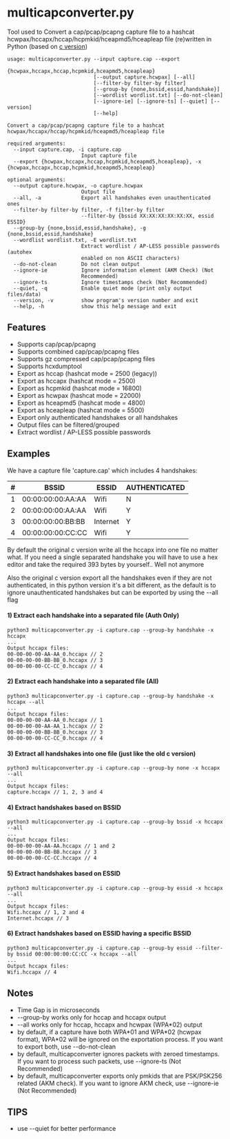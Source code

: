 # multicapconverter.py
Tool used to Convert a cap/pcap/pcapng capture file to a hashcat hcwpax/hccapx/hccap/hcpmkid/hceapmd5/hceapleap file (re)written in Python (based on [c version]( https://github.com/hashcat/hashcat-utils/blob/master/src/cap2hccapx.c))
```
usage: multicapconverter.py --input capture.cap --export
                            {hcwpax,hccapx,hccap,hcpmkid,hceapmd5,hceapleap}
                            [--output capture.hcwpax] [--all]
                            [--filter-by filter-by filter]
                            [--group-by {none,bssid,essid,handshake}]
                            [--wordlist wordlist.txt] [--do-not-clean]
                            [--ignore-ie] [--ignore-ts] [--quiet] [--version]
                            [--help]

Convert a cap/pcap/pcapng capture file to a hashcat
hcwpax/hccapx/hccap/hcpmkid/hceapmd5/hceapleap file

required arguments:
  --input capture.cap, -i capture.cap
                        Input capture file
  --export {hcwpax,hccapx,hccap,hcpmkid,hceapmd5,hceapleap}, -x {hcwpax,hccapx,hccap,hcpmkid,hceapmd5,hceapleap}

optional arguments:
  --output capture.hcwpax, -o capture.hcwpax
                        Output file
  --all, -a             Export all handshakes even unauthenticated ones
  --filter-by filter-by filter, -f filter-by filter
                        --filter-by {bssid XX:XX:XX:XX:XX:XX, essid ESSID}
  --group-by {none,bssid,essid,handshake}, -g {none,bssid,essid,handshake}
  --wordlist wordlist.txt, -E wordlist.txt
                        Extract wordlist / AP-LESS possible passwords (autohex
                        enabled on non ASCII characters)
  --do-not-clean        Do not clean output
  --ignore-ie           Ignore information element (AKM Check) (Not
                        Recommended)
  --ignore-ts           Ignore timestamps check (Not Recommended)
  --quiet, -q           Enable quiet mode (print only output files/data)
  --version, -v         show program's version number and exit
  --help, -h            show this help message and exit
```

## Features
- Supports cap/pcap/pcapng
- Supports combined cap/pcap/pcapng files
- Supports gz compressed cap/pcap/pcapng files
- Supports hcxdumptool
- Export as hccap (hashcat mode = 2500 (legacy))
- Export as hccapx (hashcat mode = 2500)
- Export as hcpmkid (hashcat mode = 16800)
- Export as hcwpax (hashcat mode = 22000)
- Export as hceapmd5 (hashcat mode = 4800)
- Export as hceapleap (hashcat mode = 5500)
- Export only authenticated handshakes or all handshakes
- Output files can be filtered/grouped
- Extract wordlist / AP-LESS possible passwords

## Examples
We have a capture file 'capture.cap' which includes 4 handshakes:

| # | BSSID             | ESSID    | AUTHENTICATED |
|---|-------------------|----------|---------------|
| 1 | 00:00:00:00:AA:AA | Wifi     |       N       |
| 2 | 00:00:00:00:AA:AA | Wifi     |       Y       |
| 3 | 00:00:00:00:BB:BB | Internet |       Y       |
| 4 | 00:00:00:00:CC:CC | Wifi     |       Y       |

By default the original c version write all the hccapx into one file no matter what. 
If you need a single separated handshake you will have to use a hex editor and take the required 393 bytes by yourself.. Well not anymore

Also the original c version export all the handshakes even if they are not authenticated, in this python version it's a bit different, as the default is to ignore unauthenticated handshakes but can be exported by using the --all flag

#### 1) Extract each handshake into a separated file (Auth Only)
```
python3 multicapconverter.py -i capture.cap --group-by handshake -x hccapx
...
Output hccapx files:
00-00-00-00-AA-AA_0.hccapx // 2
00-00-00-00-BB-BB_0.hccapx // 3
00-00-00-00-CC-CC_0.hccapx // 4
```
#### 2) Extract each handshake into a separated file (All)
```
python3 multicapconverter.py -i capture.cap --group-by handshake -x hccapx --all
...
Output hccapx files:
00-00-00-00-AA-AA_0.hccapx // 1
00-00-00-00-AA-AA_1.hccapx // 2
00-00-00-00-BB-BB_0.hccapx // 3
00-00-00-00-CC-CC_0.hccapx // 4
```
#### 3) Extract all handshakes into one file (just like the old c version)
```
python3 multicapconverter.py -i capture.cap --group-by none -x hccapx --all
...
Output hccapx files:
capture.hccapx // 1, 2, 3 and 4
```
#### 4) Extract handshakes based on BSSID
```
python3 multicapconverter.py -i capture.cap --group-by bssid -x hccapx --all
...
Output hccapx files:
00-00-00-00-AA-AA.hccapx // 1 and 2
00-00-00-00-BB-BB.hccapx // 3
00-00-00-00-CC-CC.hccapx // 4
```
#### 5) Extract handshakes based on ESSID
```
python3 multicapconverter.py -i capture.cap --group-by essid -x hccapx --all
...
Output hccapx files:
Wifi.hccapx // 1, 2 and 4
Internet.hccapx // 3
```
#### 6) Extract handshakes based on ESSID having a specific BSSID
```
python3 multicapconverter.py -i capture.cap --group-by essid --filter-by bssid 00:00:00:00:CC:CC -x hccapx --all
...
Output hccapx files:
Wifi.hccapx // 4
```
## Notes
 - Time Gap is in microseconds
 - --group-by works only for hccap and hccapx output
 - --all works only for hccap, hccapx and hcwpax (WPA\*02) output
 - by default, if a capture have both WPA\*01 and WPA\*02 (hcwpax format), WPA\*02 will be ignored on the exportation process. If you want to export both, use --do-not-clean
 - by default, multicapconverter ignores packets with zeroed timestamps. If you want to process such packets, use --ignore-ts (Not Recommended)
 - by default, multicapconverter exports only pmkids that are PSK/PSK256 related (AKM check). If you want to ignore AKM check, use --ignore-ie (Not Recommended)

## TIPS
 - use --quiet for better performance
